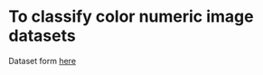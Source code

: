 # To classify color numeric image datasets

Dataset form [here](https://www.wouterbulten.nl/blog/tech/getting-started-with-gans-2-colorful-mnist/)